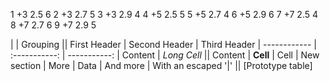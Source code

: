 

1	+3	2.5	6
2	+3	2.7	5
3	+3	2.9	4
4	+5	2.5	5
5	+5	2.7	4
6	+5	2.9	6
7	+7	2.5	4
8	+7	2.7	6
9	+7	2.9	5

|             |          Grouping           || 
First Header  | Second Header | Third Header | 
 ------------ | :-----------: | -----------: | 
Content       |          *Long Cell*        || 
Content       |   **Cell**    |         Cell | 
New section   |     More      |         Data | 
And more      | With an escaped '\|'       || 
[Prototype table]